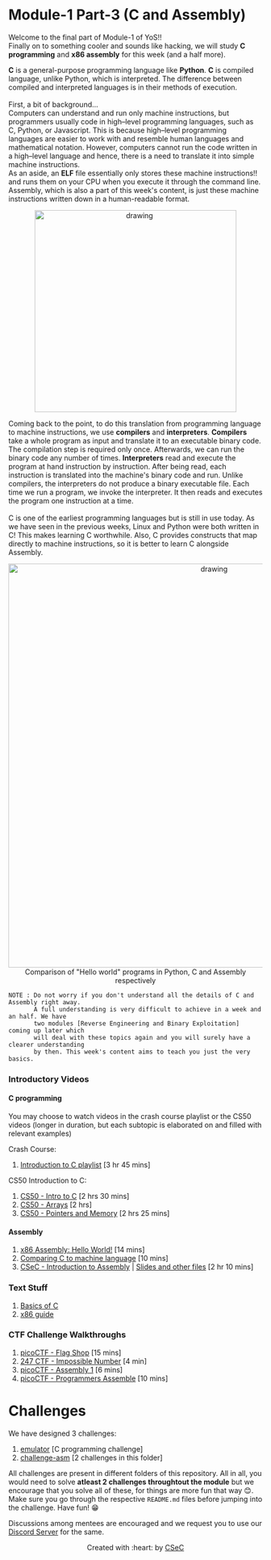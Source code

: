 # Module-1 Part-3 (C and Assembly)

Welcome to the final part of Module-1 of YoS!! <br>
Finally on to something cooler and sounds like hacking, we will study **C programming** and **x86 assembly** for this week (and a half more). <br>

**C** is a general-purpose programming language like **Python**. **C** is compiled language, unlike Python, which is interpreted.
The difference between compiled and interpreted languages is in their methods of execution. <br>
<br>
First, a bit of background... <br>
Computers can understand and run only machine instructions, but programmers usually code in high–level programming languages, such as C, Python, or Javascript. This is because high–level programming languages are easier to work with and resemble human languages and mathematical notation. However, computers cannot run the code written in a high–level language and hence, there is a need to translate it into simple machine instructions. <br>
As an aside, an **ELF** file essentially only stores these machine instructions!! and runs them on your CPU when you execute it through the command line. Assembly, which is also a part of this week's content, is just these machine instructions written down in a human-readable format.

<p align="center">
<img src="http://0x0.st/oPiH.jpg" alt="drawing" width="400"/>
</p>

Coming back to the point, to do this translation from programming language to machine instructions, we use **compilers** and **interpreters**. 
**Compilers** take a whole program as input and translate it to an executable binary code. The compilation step is required only once. Afterwards, we can run the binary code any number of times. **Interpreters** read and execute the program at hand instruction by instruction. After being read, each instruction is translated into the machine's binary code and run. Unlike compilers, the interpreters do not produce a binary executable file. Each time we run a program, we invoke the interpreter. It then reads and executes the program one instruction at a time. <br>
<br>
C is one of the earliest programming languages but is still in use today. As we have seen in the previous weeks, Linux and Python were both written in C! This makes learning C worthwhile. Also, C provides constructs that map directly to machine instructions, so it is better to learn C alongside Assembly. <br>

<p align="center">
  <img src="https://i.postimg.cc/hcDmyCZF/Screenshot-from-2022-03-01-12-14-32.png" alt="drawing" width="800"/> <br>
  Comparison of "Hello world" programs in Python, C and Assembly respectively
</p>

```
NOTE : Do not worry if you don't understand all the details of C and Assembly right away.
       A full understanding is very difficult to achieve in a week and an half. We have
       two modules [Reverse Engineering and Binary Exploitation] coming up later which 
       will deal with these topics again and you will surely have a clearer understanding
       by then. This week's content aims to teach you just the very basics.
```

### Introductory Videos
#### C programming
You may choose to watch videos in the crash course playlist or the CS50 videos (longer in duration, but each subtopic is elaborated on and filled with relevant examples) <br>

Crash Course:
1. [Introduction to C playlist](https://www.youtube.com/playlist?list=PLqKPIxArfSTy2s40UuN6lKbfDZ4xmt-9W) [3 hr 45 mins]

CS50 Introduction to C:
1. [CS50 - Intro to C](https://www.youtube.com/watch?v=Na2wiHOnzXU) [2 hrs 30 mins]
2. [CS50 - Arrays](https://www.youtube.com/watch?v=xC3BZa1pcsY) [2 hrs]
3. [CS50 - Pointers and Memory](https://www.youtube.com/watch?v=l-dHFS_Pnzc) [2 hrs 25 mins]

#### Assembly
1. [x86 Assembly: Hello World!](https://www.youtube.com/watch?v=HgEGAaYdABA) [14 mins]
2. [Comparing C to machine language](https://www.youtube.com/watch?v=yOyaJXpAYZQ) [10 mins]
3. [CSeC - Introduction to Assembly](https://iitbacin.sharepoint.com/sites/CSecClub/Shared%20Documents/Forms/AllItems.aspx?FolderCTID=0x012000AE7DBDF52AA7E4479C2DEFD6FD00A9F1&id=%2Fsites%2FCSecClub%2FShared%20Documents%2FGeneral%2FAssemblyTalk%5F3%2D10%2D21%2FSession%2DRecording%2Emp4&parent=%2Fsites%2FCSecClub%2FShared%20Documents%2FGeneral%2FAssemblyTalk%5F3%2D10%2D21) | [Slides and other files](https://iitbacin.sharepoint.com/sites/CSecClub/Shared%20Documents/Forms/AllItems.aspx?FolderCTID=0x012000AE7DBDF52AA7E4479C2DEFD6FD00A9F1&id=%2Fsites%2FCSecClub%2FShared%20Documents%2FGeneral%2FAssemblyTalk%5F3%2D10%2D21) [2 hr 10 mins]

### Text Stuff
1. [Basics of C](http://www.cburch.com/books/cpy/index.html)
2. [x86 guide](https://www.cs.virginia.edu/~evans/cs216/guides/x86.html)

### CTF Challenge Walkthroughs
1. [picoCTF - Flag Shop](https://www.youtube.com/watch?v=F5J6MG0mD-A) [15 mins]
2. [247 CTF - Impossible Number](https://www.youtube.com/watch?v=rFlEf2RrEtI) [4 min]
3. [picoCTF - Assembly 1](https://youtu.be/PrlJFfYQunU?t=112) [6 mins]
4. [picoCTF - Programmers Assemble](https://www.youtube.com/watch?v=6BrbyCmc90s) [10 mins]

# Challenges

We have designed 3 challenges:

1. [emulator](emulator) [C programming challenge]
1. [challenge-asm](challenge-asm) [2 challenges in this folder]

All challenges are present in different folders of this
repository. All in all, you would need to solve **atleast 2 challenges throughtout the module** but we encourage that you solve all of these, for things are more fun that way 😊.
Make sure you go through the respective `README.md` files before jumping into the challenge. Have fun! 😁

Discussions among mentees are encouraged and we request you to use our [Discord Server](https://discord.gg/nnpCPsUrYV) for the same.
<p align="center">Created with :heart: by <a href="https://linktr.ee/csec.iitb">CSeC</a></p>
